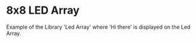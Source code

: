 8x8 LED Array
=============

Example of the Library 'Led Array' where 'Hi there' is displayed on the Led Array.
